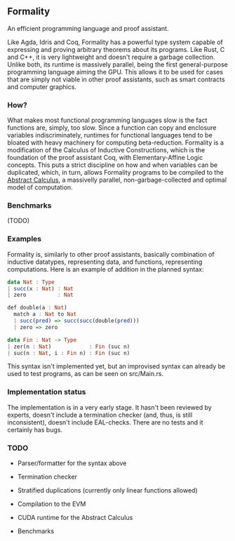 ## Formality

An efficient programming language and proof assistant.

Like Agda, Idris and Coq, Formality has a powerful type system capable of expressing and proving arbitrary theorems about its programs. Like Rust, C and C++, it is very lightweight and doesn't require a garbage collection. Unlike both, its runtime is massively parallel, being the first general-purpose programming language aiming the GPU. This allows it to be used for cases that are simply not viable in other proof assistants, such as smart contracts and computer graphics.

### How?

What makes most functional programming languages slow is the fact functions are, simply, too slow. Since a function can copy and enclosure variables indiscriminately, runtimes for functional languages tend to be bloated with heavy machinery for computing beta-reduction. Formality is a modification of the Calculus of Inductive Constructions, which is the foundation of the proof assistant Coq, with Elementary-Affine Logic concepts. This puts a strict discipline on how and when variables can be duplicated, which, in turn, allows Formality programs to be compiled to the [Abstract Calculus](https://github.com/maiavictor/abstract-calculus), a massivelly parallel, non-garbage-collected and optimal model of computation.

### Benchmarks

(TODO)

### Examples

Formality is, similarly to other proof assistants, basically combination of inductive datatypes, representing data, and functions, representing computations. Here is an example of addition in the planned syntax:

```haskell
data Nat : Type
| succ(x : Nat) : Nat
| zero          : Nat

def double(a : Nat)
  match a : Nat to Nat
  | succ(pred) => succ(succ(double(pred)))
  | zero => zero

data Fin : Nat -> Type
| zer(n : Nat)            : Fin (suc n)
| suc(n : Nat, i : Fin n) : Fin (suc n)
```

This syntax isn't implemented yet, but an improvised syntax can already be used to test programs, as can be seen on src/Main.rs.

### Implementation status

The implementation is in a very early stage. It hasn't been reviewed by experts, doesn't include a termination checker (and, thus, is still inconsistent), doesn't include EAL-checks. There are no tests and it certainly has bugs. 

### TODO

- Parser/formatter for the syntax above

- Termination checker

- Stratified duplications (currently only linear functions allowed)

- Compilation to the EVM

- CUDA runtime for the Abstract Calculus

- Benchmarks
